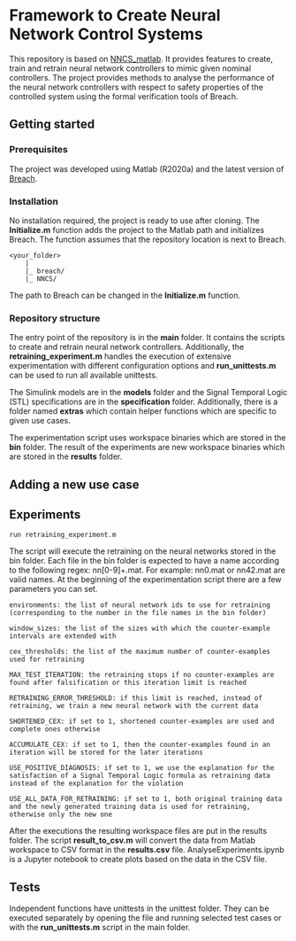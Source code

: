 # Framework to Create Neural Network Control Systems

This repository is based on [NNCS_matlab](https://github.com/nikos-kekatos/NNCS_matlab). It provides features to create, train and retrain neural network controllers to mimic given nominal controllers. The project provides methods to analyse the performance of the neural network controllers with respect to safety properties of the controlled system using the formal verification tools of Breach.

## Getting started
### Prerequisites

The project was developed using Matlab (R2020a) and the latest version of [Breach](https://bitbucket.org/decyphir/breach-dev/src/master/).

### Installation

No installation required, the project is ready to use after cloning. The **Initialize.m** function adds the project to the Matlab path and initializes Breach. The function assumes that the repository location is next to Breach.

    <your_folder>
        |
        |_ breach/
        |_ NNCS/


The path to Breach can be changed in the **Initialize.m** function.
### Repository structure

The entry point of the repository is in the **main** folder. It contains the scripts to create and retrain neural network controllers. Additionally, the **retraining_experiment.m** handles the execution of extensive experimentation with different configuration options and **run_unittests.m** can be used to run all available unittests.

The Simulink models are in the **models** folder and the Signal Temporal Logic (STL) specifications are in the **specification** folder. Additionally, there is a folder named **extras** which contain helper functions which are specific to given use cases.

The experimentation script uses workspace binaries which are stored in the **bin** folder. The result of the experiments are new workspace binaries which are stored in the **results** folder.
## Adding a new use case

## Experiments


    run retraining_experiment.m

The script will execute the retraining on the neural networks stored in the bin folder. Each file in the bin folder is expected to have a name according to the following regex: nn[0-9]+\.mat. For example: nn0.mat or nn42.mat are valid names. At the beginning of the experimentation script there are a few parameters you can set.

    environments: the list of neural network ids to use for retraining (corresponding to the number in the file names in the bin folder)

    window_sizes: the list of the sizes with which the counter-example intervals are extended with

    cex_thresholds: the list of the maximum number of counter-examples used for retraining

    MAX_TEST_ITERATION: the retraining stops if no counter-examples are found after falsification or this iteration limit is reached

    RETRAINING_ERROR_THRESHOLD: if this limit is reached, instead of retraining, we train a new neural network with the current data

    SHORTENED_CEX: if set to 1, shortened counter-examples are used and complete ones otherwise

    ACCUMULATE_CEX: if set to 1, then the counter-examples found in an iteration will be stored for the later iterations

    USE_POSITIVE_DIAGNOSIS: if set to 1, we use the explanation for the satisfaction of a Signal Temporal Logic formula as retraining data instead of the explanation for the violation

    USE_ALL_DATA_FOR_RETRAINING: if set to 1, both original training data and the newly generated training data is used for retraining, otherwise only the new one


After the executions the resulting workspace files are put in the results folder. The script **result_to_csv.m** will convert the data from Matlab workspace to CSV format in the **results.csv** file. AnalyseExperiments.ipynb is a Jupyter notebook to create plots based on the data in the CSV file.

## Tests

Independent functions have unittests in the unittest folder. They can be executed separately by opening the file and running selected test cases or with the **run_unittests.m** script in the main folder.
